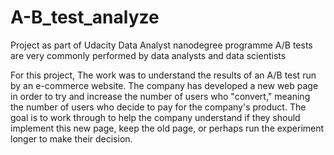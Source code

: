 # A-B_test_analyze
Project as part of Udacity Data Analyst nanodegree programme
A/B tests are very commonly performed by data analysts and data scientists

For this project, The work was to understand the results of an A/B test run by an e-commerce website. The company has developed a new web page in order to try and increase the number of users who "convert," meaning the number of users who decide to pay for the company's product. The goal is to work through to help the company understand if they should implement this new page, keep the old page, or perhaps run the experiment longer to make their decision.


